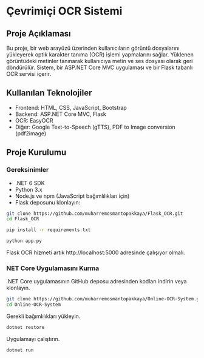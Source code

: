 # Çevrimiçi OCR Sistemi
## Proje Açıklaması
Bu proje, bir web arayüzü üzerinden kullanıcıların görüntü dosyalarını yükleyerek optik karakter tanıma (OCR) işlemi yapmalarını sağlar. Yüklenen görüntüdeki metinler tanınarak kullanıcıya metin ve ses dosyası olarak geri döndürülür. Sistem, bir ASP.NET Core MVC uygulaması ve bir Flask tabanlı OCR servisi içerir.

## Kullanılan Teknolojiler
- Frontend: HTML, CSS, JavaScript, Bootstrap
- Backend: ASP.NET Core MVC, Flask
- OCR: EasyOCR
- Diğer: Google Text-to-Speech (gTTS), PDF to Image conversion (pdf2image)
## Proje Kurulumu
### Gereksinimler
- .NET 6 SDK
- Python 3.x
- Node.js ve npm (JavaScript bağımlılıkları için)
- 
  Flask deposunu klonlayın:
 ```bash
git clone https://github.com/muharremosmantopakkaya/Flask_OCR.git
cd Flask_OCR
 ```
 ```bash
pip install -r requirements.txt
 ```
 ```bash
python app.py
 ```
Flask OCR hizmeti artık http://localhost:5000 adresinde çalışıyor olmalı.

### NET Core Uygulamasını Kurma
.NET Core uygulamasının GitHub deposu adresinden kodları indirin veya klonlayın.
 ```bash
git clone https://github.com/muharremosmantopakkaya/Online-OCR-System.git
cd Online-OCR-System
 ```
Gerekli bağımlılıkları yükleyin.
 ```bash
dotnet restore
 ```
Uygulamayı çalıştırın.
 ```bash
dotnet run
 ```
